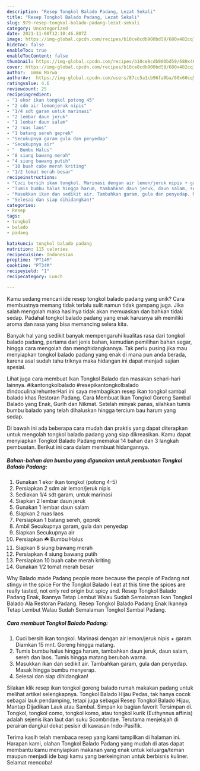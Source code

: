 ```yaml
---
description: "Resep Tongkol Balado Padang, Lezat Sekali"
title: "Resep Tongkol Balado Padang, Lezat Sekali"
slug: 979-resep-tongkol-balado-padang-lezat-sekali
category: Uncategorized
date: 2021-11-08T12:10:46.807Z
image: https://img-global.cpcdn.com/recipes/b10ce8cdb900bd59/680x482cq70/tongkol-balado-padang-foto-resep-utama.jpg
hideToc: false
enableToc: true
enableTocContent: false
thumbnail: https://img-global.cpcdn.com/recipes/b10ce8cdb900bd59/680x482cq70/tongkol-balado-padang-foto-resep-utama.jpg
cover: https://img-global.cpcdn.com/recipes/b10ce8cdb900bd59/680x482cq70/tongkol-balado-padang-foto-resep-utama.jpg
author:  Ummu Marwa
authorAv:  https://img-global.cpcdn.com/users/87cc5a1cb96fa0ba/60x60cq50/avatar.jpg
ratingvalue: 4.6
reviewcount: 25
recipeingredient:
- "1 ekor ikan tongkol potong 45"
- "2 sdm air lemonjeruk nipis"
- "1/4 sdt garam untuk marinasi"
- "2 lembar daun jeruk"
- "1 lembar daun salam"
- "2 ruas laos"
- "1 batang sereh geprek"
- "Secukupnya garam gula dan penyedap"
- "Secukupnya air"
- "  Bumbu Halus"
- "8 siung bawang merah"
- "4 siung bawang putih"
- "10 buah cabe merah kriting"
- "1/2 tomat merah besar"
recipeinstructions:
- "Cuci bersih ikan tongkol. Marinasi dengan air lemon/jeruk nipis + garam. Diamkan 15 mnt. Goreng hingga matang."
- "Tumis bumbu halus hingga harum, tambahkan daun jeruk, daun salam, sereh dan laos. Tumis hingga matang berubah warna."
- "Masukkan ikan dan sedikit air. Tambahkan garam, gula dan penyedap. Masak hingga bumbu menyerap."
- "Selesai dan siap dihidangkan!"
categories:
- Resep
tags:
- tongkol
- balado
- padang

katakunci: tongkol balado padang 
nutrition: 115 calories
recipecuisine: Indonesian
preptime: "PT14M"
cooktime: "PT34M"
recipeyield: "1"
recipecategory: Lunch

---
```



Kamu sedang mencari ide resep tongkol balado padang yang unik? Cara membuatnya memang tidak terlalu sulit namun tidak gampang juga. Jika salah mengolah maka hasilnya tidak akan memuaskan dan bahkan tidak sedap. Padahal tongkol balado padang yang enak harusnya sih memiliki aroma dan rasa yang bisa memancing selera kita.


Banyak hal yang sedikit banyak mempengaruhi kualitas rasa dari tongkol balado padang, pertama dari jenis bahan, kemudian pemilihan bahan segar, hingga cara mengolah dan menghidangkannya. Tak perlu pusing jika mau menyiapkan tongkol balado padang yang enak di mana pun anda berada, karena asal sudah tahu triknya maka hidangan ini dapat menjadi sajian spesial.

Lihat juga cara membuat Ikan Tongkol Balado dan masakan sehari-hari lainnya. #ikantongkolbalado #resepikantongkolbalado #indoculinairehunterHari ini saya membagikan resep ikan tongkol sambal balado khas Restoran Padang. Cara Membuat Ikan Tongkol Goreng Sambal Balado yang Enak, Gurih dan Nikmat. Setelah minyak panas, silahkan tumis bumbu balado yang telah dihaluskan hingga tercium bau harum yang sedap.


Di bawah ini ada beberapa cara mudah dan praktis yang dapat diterapkan untuk mengolah tongkol balado padang yang siap dikreasikan. Kamu dapat menyiapkan Tongkol Balado Padang memakai 14 bahan dan 3 langkah pembuatan. Berikut ini cara dalam membuat hidangannya.

<!--inarticleads1-->

##### Bahan-bahan dan bumbu yang digunakan untuk pembuatan Tongkol Balado Padang:

1. Gunakan 1 ekor ikan tongkol (potong 4-5)
1. Persiapkan 2 sdm air lemon/jeruk nipis
1. Sediakan 1/4 sdt garam, untuk marinasi
1. Siapkan 2 lembar daun jeruk
1. Gunakan 1 lembar daun salam
1. Siapkan 2 ruas laos
1. Persiapkan 1 batang sereh, geprek
1. Ambil Secukupnya garam, gula dan penyedap
1. Siapkan Secukupnya air
1. Persiapkan  ☘️ Bumbu Halus
1. Siapkan 8 siung bawang merah
1. Persiapkan 4 siung bawang putih
1. Persiapkan 10 buah cabe merah kriting
1. Gunakan 1/2 tomat merah besar


Why Balado made Padang people more because the people of Padang not stingy in the spice For the Tongkol Balado I eat at this time the spices are really tasted, not only red origin but spicy and. Resep Tongkol Balado Padang Enak, Ikannya Tetap Lembut Walau Sudah Semalaman Ikan Tongkol Balado Ala Restoran Padang. Resep Tongkol Balado Padang Enak Ikannya Tetap Lembut Walau Sudah Semalaman Tongkol Sambal Padang. 

<!--inarticleads2-->

##### Cara membuat Tongkol Balado Padang:

1. Cuci bersih ikan tongkol. Marinasi dengan air lemon/jeruk nipis + garam. Diamkan 15 mnt. Goreng hingga matang.
1. Tumis bumbu halus hingga harum, tambahkan daun jeruk, daun salam, sereh dan laos. Tumis hingga matang berubah warna.
1. Masukkan ikan dan sedikit air. Tambahkan garam, gula dan penyedap. Masak hingga bumbu menyerap.
1. Selesai dan siap dihidangkan!

Silakan klik resep ikan tongkol goreng balado rumah makakan padang untuk melihat artikel selengkapnya. Tongkol Balado Hijau Pedas, tak hanya cocok sebagai lauk pendamping, tetapi juga sebagai Resep Tongkol Balado Hijau, Mantap Dijadikan Lauk atau Sambal. Simpan ke bagian favorit Tersimpan di. Tongkol, tongkol como, tongkol komo, atau tongkol kurik (Euthynnus affinis) adalah sejenis ikan laut dari suku Scombridae. Terutama menjelajah di perairan dangkal dekat pesisir di kawasan Indo-Pasifik. 

Terima kasih telah membaca resep yang kami tampilkan di halaman ini. Harapan kami, olahan Tongkol Balado Padang yang mudah di atas dapat membantu kamu menyiapkan makanan yang enak untuk keluarga/teman maupun menjadi ide bagi kamu yang berkeinginan untuk berbisnis kuliner. Selamat mencoba!
